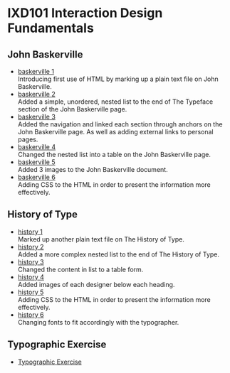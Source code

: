 IXD101 Interaction Design Fundamentals
======================================

John Baskerville
------------------
- [baskerville 1](https://loosecookie.github.io/john_baskerville/baskerville1.html) <br>
Introducing first use of HTML by marking up a plain text file on John Baskerville.
- [baskerville 2](https://loosecookie.github.io/john_baskerville/baskerville2.html) <br>
Added a simple, unordered, nested list to the end of The Typeface section of the John Baskerville page.
- [baskerville 3](https://loosecookie.github.io/john_baskerville/baskerville3.html) <br>
Added the navigation and linked each section through anchors on the John Baskerville page. As well as adding external links to personal pages.
- [baskerville 4](https://loosecookie.github.io/john_baskerville/baskerville4.html) <br>
Changed the nested list into a table on the John Baskerville page.
- [baskerville 5](https://loosecookie.github.io/john_baskerville/baskerville5.html) <br>
Added 3 images to the John Baskerville document.
- [baskerville 6](https://loosecookie.github.io/john_baskerville/baskerville6.html) <br>
Adding CSS to the HTML in order to present the information more effectively.


History of Type
---------------
- [history 1](https://loosecookie.github.io/john_baskerville/history1.html) <br>
Marked up another plain text file on The History of Type.
- [history 2](https://loosecookie.github.io/john_baskerville/history2.html) <br>
Added a more complex nested list to the end of The History of Type.
- [history 3](https://loosecookie.github.io/john_baskerville/history3.html) <br>
Changed the content in list to a table form.
- [history 4](https://loosecookie.github.io/john_baskerville/history4.html) <br>
Added images of each designer below each heading.
- [history 5](https://loosecookie.github.io/john_baskerville/history5.html) <br>
Adding CSS to the HTML in order to present the information more effectively.
- [history 6](https://loosecookie.github.io/john_baskerville/history6.html) <br>
Changing fonts to fit accordingly with the typographer.

Typographic Exercise
--------------------
- [Typographic Exercise](https://loosecookie.github.io/john_baskerville/typographicexercise1.html) <br>